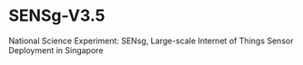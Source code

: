 # SENSg-V3.5
National Science Experiment: SENsg,  Large-scale Internet of Things Sensor Deployment in Singapore
